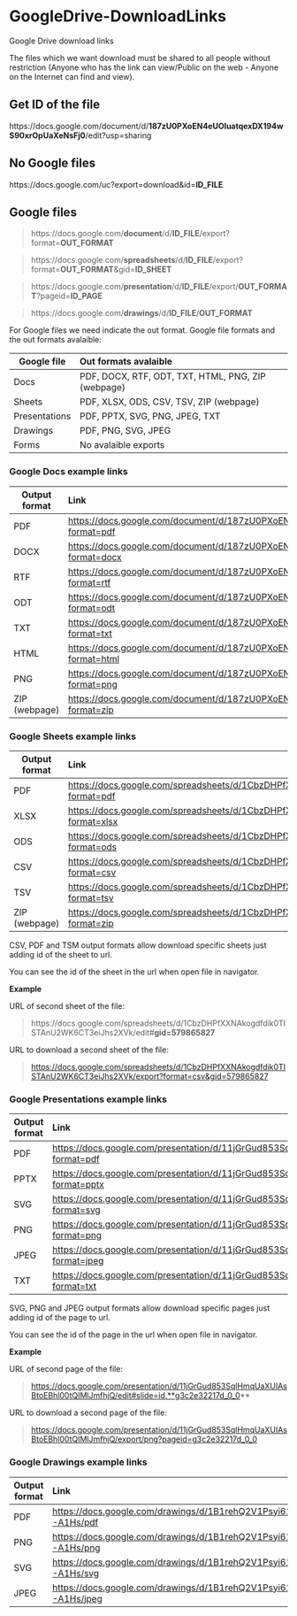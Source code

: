 # GoogleDrive-DownloadLinks
Google Drive download links

The files which we want download must be shared to all people without restriction (Anyone who has the link can view/Public on the web - Anyone on the Internet can find and view).

## Get ID of the file
https://<span></span>docs.google.<span></span>com/document/d/**187zU0PXoEN4eUOIuatqexDX194wS90xrOpUaXeNsFj0**/edit?usp=sharing

## No Google files 
https://<span></span>docs.google.<span></span>com/uc?export=download&id=**ID_FILE**

## Google files

> https://<span></span>docs.google.<span></span>com/**document**/d/**ID_FILE**/export?format=**OUT_FORMAT**

> https://<span></span>docs.google.<span></span>com/**spreadsheets**/d/**ID_FILE**/export?format=**OUT_FORMAT**&gid=**ID_SHEET** 
  
> https://<span></span>docs.google.<span></span>com/**presentation**/d/**ID_FILE**/export/**OUT_FORMAT**?pageid=**ID_PAGE** 
  
> https://<span></span>docs.google.<span></span>com/**drawings**/d/**ID_FILE**/**OUT_FORMAT**

For Google files we need indicate the out format. Google file formats and the out formats avalaible:

| Google file   | Out formats avalaible                               |
| ------------- | :-------------------------------------------------- |
| Docs          | PDF, DOCX, RTF, ODT, TXT, HTML, PNG, ZIP (webpage)  |
| Sheets        | PDF, XLSX, ODS, CSV, TSV, ZIP (webpage)             |
| Presentations | PDF, PPTX, SVG, PNG, JPEG, TXT                      |
| Drawings      | PDF, PNG, SVG, JPEG                                 |
| Forms         | No avalaible exports                                |

### Google Docs example links
| Output format | Link                                                                                               |
| ------------- | :------------------------------------------------------------------------------------------------- |
| PDF           | https://docs.google.com/document/d/187zU0PXoEN4eUOIuatqexDX194wS90xrOpUaXeNsFj0/export?format=pdf  |
| DOCX          | https://docs.google.com/document/d/187zU0PXoEN4eUOIuatqexDX194wS90xrOpUaXeNsFj0/export?format=docx |
| RTF           | https://docs.google.com/document/d/187zU0PXoEN4eUOIuatqexDX194wS90xrOpUaXeNsFj0/export?format=rtf  |
| ODT           | https://docs.google.com/document/d/187zU0PXoEN4eUOIuatqexDX194wS90xrOpUaXeNsFj0/export?format=odt  |
| TXT           | https://docs.google.com/document/d/187zU0PXoEN4eUOIuatqexDX194wS90xrOpUaXeNsFj0/export?format=txt  |
| HTML          | https://docs.google.com/document/d/187zU0PXoEN4eUOIuatqexDX194wS90xrOpUaXeNsFj0/export?format=html |
| PNG           | https://docs.google.com/document/d/187zU0PXoEN4eUOIuatqexDX194wS90xrOpUaXeNsFj0/export?format=png  |
| ZIP (webpage) | https://docs.google.com/document/d/187zU0PXoEN4eUOIuatqexDX194wS90xrOpUaXeNsFj0/export?format=zip  | 

### Google Sheets example links
| Output format | Link                                                                                                   |
| ------------- | :----------------------------------------------------------------------------------------------------- |
| PDF           | https://docs.google.com/spreadsheets/d/1CbzDHPfXXNAkogdfdik0TISTAnU2WK6CT3eiJhs2XVk/export?format=pdf  |
| XLSX          | https://docs.google.com/spreadsheets/d/1CbzDHPfXXNAkogdfdik0TISTAnU2WK6CT3eiJhs2XVk/export?format=xlsx |
| ODS           | https://docs.google.com/spreadsheets/d/1CbzDHPfXXNAkogdfdik0TISTAnU2WK6CT3eiJhs2XVk/export?format=ods  |
| CSV           | https://docs.google.com/spreadsheets/d/1CbzDHPfXXNAkogdfdik0TISTAnU2WK6CT3eiJhs2XVk/export?format=csv  |
| TSV           | https://docs.google.com/spreadsheets/d/1CbzDHPfXXNAkogdfdik0TISTAnU2WK6CT3eiJhs2XVk/export?format=tsv  |
| ZIP (webpage) | https://docs.google.com/spreadsheets/d/1CbzDHPfXXNAkogdfdik0TISTAnU2WK6CT3eiJhs2XVk/export?format=zip  |

CSV, PDF and TSM output formats allow download specific sheets just adding id of the sheet to url. 

You can see the id of the sheet in the url when open file in navigator.

**Example**

URL of second sheet of the file:
> https://<span></span>docs.google.<span></span>com/spreadsheets/d/1CbzDHPfXXNAkogdfdik0TISTAnU2WK6CT3eiJhs2XVk/edit#**gid=579865827**

URL to download a second sheet of the file:
> https://docs.google.com/spreadsheets/d/1CbzDHPfXXNAkogdfdik0TISTAnU2WK6CT3eiJhs2XVk/export?format=csv&gid=579865827

### Google Presentations example links
| Output format | Link                                                                                                   |
| ------------- | :----------------------------------------------------------------------------------------------------- |
| PDF           | https://docs.google.com/presentation/d/11jGrGud853SqlHmqUaXUIAsBtoEBhl00tQIMlJmfhjQ/export?format=pdf  |
| PPTX          | https://docs.google.com/presentation/d/11jGrGud853SqlHmqUaXUIAsBtoEBhl00tQIMlJmfhjQ/export?format=pptx |
| SVG           | https://docs.google.com/presentation/d/11jGrGud853SqlHmqUaXUIAsBtoEBhl00tQIMlJmfhjQ/export?format=svg  |
| PNG           | https://docs.google.com/presentation/d/11jGrGud853SqlHmqUaXUIAsBtoEBhl00tQIMlJmfhjQ/export?format=png  |
| JPEG          | https://docs.google.com/presentation/d/11jGrGud853SqlHmqUaXUIAsBtoEBhl00tQIMlJmfhjQ/export?format=jpeg |
| TXT           | https://docs.google.com/presentation/d/11jGrGud853SqlHmqUaXUIAsBtoEBhl00tQIMlJmfhjQ/export?format=txt  |

SVG, PNG and JPEG output formats allow download specific pages just adding id of the page to url. 

You can see the id of the page in the url when open file in navigator.

**Example**

URL of second page of the file:
> https://docs.google.com/presentation/d/11jGrGud853SqlHmqUaXUIAsBtoEBhl00tQIMlJmfhjQ/edit#slide=id.**g3c2e32217d_0_0**

URL to download a second page of the file:
> https://docs.google.com/presentation/d/11jGrGud853SqlHmqUaXUIAsBtoEBhl00tQIMlJmfhjQ/export/png?pageid=g3c2e32217d_0_0

### Google Drawings example links
| Output format | Link                                                                                 |
| ------------- | :----------------------------------------------------------------------------------- |
| PDF           | https://docs.google.com/drawings/d/1B1rehQ2V1Psyi61QALmyXPzeere_2Rcr40DwyW-A1Hs/pdf  |
| PNG           | https://docs.google.com/drawings/d/1B1rehQ2V1Psyi61QALmyXPzeere_2Rcr40DwyW-A1Hs/png  |
| SVG           | https://docs.google.com/drawings/d/1B1rehQ2V1Psyi61QALmyXPzeere_2Rcr40DwyW-A1Hs/svg  |
| JPEG          | https://docs.google.com/drawings/d/1B1rehQ2V1Psyi61QALmyXPzeere_2Rcr40DwyW-A1Hs/jpeg |
